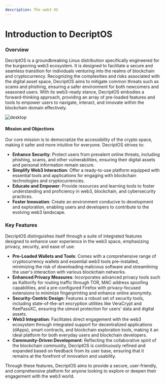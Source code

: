 ```yaml
---
description: The web3 OS
---
```


# Introduction to DecriptOS

### Overview

DecriptOS is a groundbreaking Linux distribution specifically engineered for the burgeoning web3 ecosystem. It is designed to facilitate a secure and seamless transition for individuals venturing into the realms of blockchain and cryptocurrency. Recognizing the complexities and risks associated with the digital asset space, DecriptOS aims to mitigate common threats such as scams and phishing, ensuring a safer environment for both newcomers and seasoned users. With its web3-ready stance, DecriptOS embodies a forward-thinking approach, providing an array of pre-loaded features and tools to empower users to navigate, interact, and innovate within the blockchain domain effectively.

![desktop](https://cdn.discordapp.com/attachments/1162421466747383939/1215006500632658001/Screenshot_from_2024-03-06_18-41-28.png?ex=65fb2dfb&is=65e8b8fb&hm=41946c24655502bfa165c131bee6d68be057cf2294254c9815b5c70db9c35835&)

#### Mission and Objectives

Our core mission is to democratize the accessibility of the crypto space, making it safer and more intuitive for everyone. DecriptOS strives to:

* **Enhance Security**: Protect users from prevalent online threats, including phishing, scams, and other vulnerabilities, ensuring their digital assets and personal information remain secure.
* **Simplify Web3 Interaction**: Offer a ready-to-use platform equipped with essential tools and applications for engaging with blockchain technologies and cryptocurrencies.
* **Educate and Empower**: Provide resources and learning tools to foster understanding and proficiency in web3, blockchain, and cybersecurity practices.
* **Foster Innovation**: Create an environment conducive to development and exploration, enabling users and developers to contribute to the evolving web3 landscape.

### Key Features

DecriptOS distinguishes itself through a suite of integrated features designed to enhance user experience in the web3 space, emphasizing privacy, security, and ease of use:

* **Pre-Loaded Wallets and Tools**: Comes with a comprehensive range of cryptocurrency wallets and essential web3 tools pre-installed, minimizing the risk of downloading malicious software and streamlining the user's interaction with various blockchain networks.
* **Enhanced Privacy Measures**: Incorporates advanced privacy tools such as Kalitorify for routing traffic through TOR, MAC address spoofing capabilities, and a pre-configured Firefox with privacy-focused extensions to minimize fingerprinting and enhance online anonymity.
* **Security-Centric Design**: Features a robust set of security tools, including state-of-the-art encryption utilities like VeraCrypt and KeePassXC, ensuring the utmost protection for users' data and digital assets.
* **Web3 Integration**: Facilitates direct engagement with the web3 ecosystem through integrated support for decentralized applications (dApps), smart contracts, and blockchain exploration tools, making it an ideal platform for both everyday users and blockchain developers.
* **Community-Driven Development**: Reflecting the collaborative spirit of the blockchain community, DecriptOS is continuously refined and expanded based on feedback from its user base, ensuring that it remains at the forefront of innovation and usability.

Through these features, DecriptOS aims to provide a secure, user-friendly, and comprehensive platform for anyone looking to explore or deepen their engagement with the web3 world.
